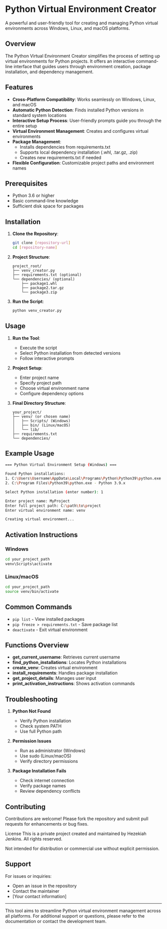 # Python Virtual Environment Creator

A powerful and user-friendly tool for creating and managing Python virtual environments across Windows, Linux, and macOS platforms.

## Overview

The Python Virtual Environment Creator simplifies the process of setting up virtual environments for Python projects. It offers an interactive command-line interface that guides users through environment creation, package installation, and dependency management.

## Features

- **Cross-Platform Compatibility**: Works seamlessly on Windows, Linux, and macOS
- **Automatic Python Detection**: Finds installed Python versions in standard system locations
- **Interactive Setup Process**: User-friendly prompts guide you through the entire setup
- **Virtual Environment Management**: Creates and configures virtual environments
- **Package Management**:
  - Installs dependencies from requirements.txt
  - Supports local dependency installation (.whl, .tar.gz, .zip)
  - Creates new requirements.txt if needed
- **Flexible Configuration**: Customizable project paths and environment names

## Prerequisites

- Python 3.6 or higher
- Basic command-line knowledge
- Sufficient disk space for packages

## Installation

1. **Clone the Repository**:
   ```bash
   git clone [repository-url]
   cd [repository-name]
   ```

2. **Project Structure**:
   ```
   project_root/
   ├── venv_creator.py
   ├── requirements.txt (optional)
   └── dependencies/ (optional)
       ├── package1.whl
       ├── package2.tar.gz
       └── package3.zip
   ```

3. **Run the Script**:
   ```bash
   python venv_creator.py
   ```

## Usage

1. **Run the Tool**:
   - Execute the script
   - Select Python installation from detected versions
   - Follow interactive prompts

2. **Project Setup**:
   - Enter project name
   - Specify project path
   - Choose virtual environment name
   - Configure dependency options

3. **Final Directory Structure**:
   ```
   your_project/
   ├── venv/ (or chosen name)
   │   ├── Scripts/ (Windows)
   │   ├── bin/ (Linux/macOS)
   │   └── lib/
   ├── requirements.txt
   └── dependencies/
   ```

## Example Usage

```bash
=== Python Virtual Environment Setup (Windows) ===

Found Python installations:
1. C:\Users\Username\AppData\Local\Programs\Python\Python39\python.exe - Python 3.9.x
2. C:\Program Files\Python39\python.exe - Python 3.9.x

Select Python installation (enter number): 1

Enter project name: MyProject
Enter full project path: C:\path\to\project
Enter virtual environment name: venv

Creating virtual environment...
```

## Activation Instructions

### Windows
```bash
cd your_project_path
venv\Scripts\activate
```

### Linux/macOS
```bash
cd your_project_path
source venv/bin/activate
```

## Common Commands
- `pip list` - View installed packages
- `pip freeze > requirements.txt` - Save package list
- `deactivate` - Exit virtual environment

## Functions Overview

- **get_current_username**: Retrieves current username
- **find_python_installations**: Locates Python installations
- **create_venv**: Creates virtual environment
- **install_requirements**: Handles package installation
- **get_project_details**: Manages user input
- **print_activation_instructions**: Shows activation commands

## Troubleshooting

1. **Python Not Found**
   - Verify Python installation
   - Check system PATH
   - Use full Python path

2. **Permission Issues**
   - Run as administrator (Windows)
   - Use sudo (Linux/macOS)
   - Verify directory permissions

3. **Package Installation Fails**
   - Check internet connection
   - Verify package names
   - Review dependency conflicts

## Contributing

Contributions are welcome! Please fork the repository and submit pull requests for enhancements or bug fixes.

License
This is a private project created and maintained by Hezekiah Jenkins. All rights reserved.

Not intended for distribution or commercial use without explicit permission.

## Support

For issues or inquiries:
- Open an issue in the repository
- Contact the maintainer
- [Your contact information]

---

This tool aims to streamline Python virtual environment management across all platforms. For additional support or questions, please refer to the documentation or contact the development team.
